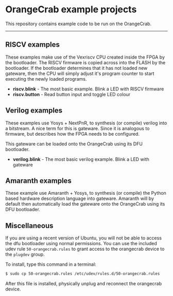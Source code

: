 # OrangeCrab example projects
This repository contains example code to be run on the OrangeCrab.

---

## RISCV examples
These examples make use of the Vexriscv CPU created inside the FPGA by the bootloader. The RISCV firmware is copied across into the FLASH by the bootloader. If the bootloader determines that it has not loaded new gateware, then the CPU will simply adjust it's program counter to start executing the newly loaded programs.

* __riscv.blink__ - The most basic example. Blink a LED with RISCV firmware
* __riscv.button__ - Read button input and toggle LED colour 

## Verilog examples
These examples use Yosys + NextPnR, to synthesis (or compile) verilog into a bitstream. A nice term for this is gateware. Since it is analogous to firmware, but describes how the FPGA needs to be configured. 

This gateware can be loaded onto the OrangeCrab using its DFU bootloader.

* __verilog.blink__ - The most basic verilog example. Blink a LED with gateware

## Amaranth examples
These example use Amaranth + Yosys, to synthesis (or compile) the Python based hardware description language into gateware. 
Amaranth will by default then automatically load the gateware onto the OrangeCrab using its DFU bootloader.

## Miscellaneous
If you are using a recent version of Ubuntu, you will not be able to access the dfu bootloader using normal permissions.
You can use the included udev rule `50-orangecrab.rules` to grant access to the orangecrab device to the `plugdev` group.

To install, type this command in a terminal:

```bash
$ sudo cp 50-orangecrab.rules /etc/udev/rules.d/50-orangecrab.rules
```

After this file is installed, physically unplug and reconnect the orangecrab device.
